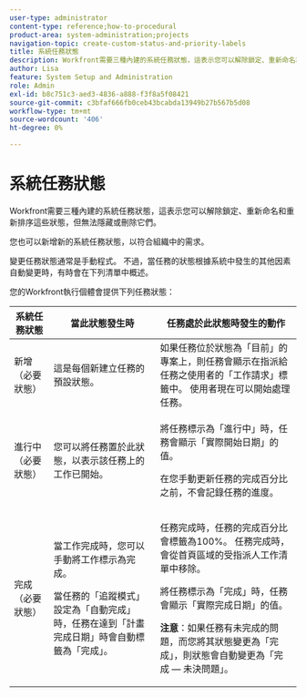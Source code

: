 ```yaml
---
user-type: administrator
content-type: reference;how-to-procedural
product-area: system-administration;projects
navigation-topic: create-custom-status-and-priority-labels
title: 系統任務狀態
description: Workfront需要三種內建的系統任務狀態，這表示您可以解除鎖定、重新命名和重新排序這些狀態，但無法隱藏或刪除它們。 您也可以新增新的系統任務狀態，以符合組織中的需求。 變更任務狀態通常是手動程式，但有時任務狀態會根據系統中發生的其他因素自動變更。
author: Lisa
feature: System Setup and Administration
role: Admin
exl-id: b8c751c3-aed3-4836-a888-f3f8a5f08421
source-git-commit: c3bfaf666fb0ceb43bcabda13949b27b567b5d08
workflow-type: tm+mt
source-wordcount: '406'
ht-degree: 0%

---
```


# 系統任務狀態

Workfront需要三種內建的系統任務狀態，這表示您可以解除鎖定、重新命名和重新排序這些狀態，但無法隱藏或刪除它們。

您也可以新增新的系統任務狀態，以符合組織中的需求。

變更任務狀態通常是手動程式。 不過，當任務的狀態根據系統中發生的其他因素自動變更時，有時會在下列清單中概述。

您的Workfront執行個體會提供下列任務狀態：

<table style="table-layout:auto"> 
 <col> 
 <col> 
 <col> 
 <thead> 
  <tr> 
   <th>系統任務狀態</th> 
   <th>當此狀態發生時</th> 
   <th>任務處於此狀態時發生的動作</th> 
  </tr> 
 </thead> 
 <tbody> 
  <tr> 
   <td>新增（必要狀態）</td> 
   <td>這是每個新建立任務的預設狀態。</td> 
   <td>如果任務位於狀態為「目前」的專案上，則任務會顯示在指派給任務之使用者的「工作請求」標籤中。 使用者現在可以開始處理任務。</td> 
  </tr> 
  <tr> 
   <td>進行中（必要狀態）</td> 
   <td>您可以將任務置於此狀態，以表示該任務上的工作已開始。</td> 
   <td> <p>將任務標示為「進行中」時，任務會顯示「實際開始日期」的值。</p> <p>在您手動更新任務的完成百分比之前，不會記錄任務的進度。</p> </td> 
  </tr> 
  <tr> 
   <td>完成（必要狀態）</td> 
   <td> <p>當工作完成時，您可以手動將工作標示為完成。</p> <p>當任務的「追蹤模式」設定為「自動完成」時，任務在達到「計畫完成日期」時會自動標籤為「完成」。</p> </td> 
   <td> <p>任務完成時，任務的完成百分比會標籤為100%。 任務完成時，會從首頁區域的受指派人工作清單中移除。</p> <p>將任務標示為「完成」時，任務會顯示「實際完成日期」的值。</p> <p><b>注意</b>：如果任務有未完成的問題，而您將其狀態變更為「完成」，則狀態會自動變更為「完成 — 未決問題」。</p> </td> 
  </tr> 
 </tbody> 
</table>
